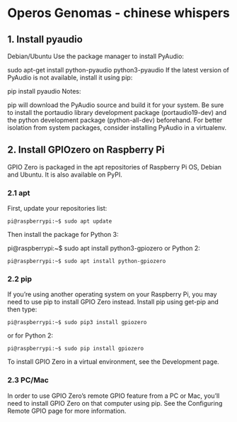 # Operos Genomas - chinese whispers 

## 1. Install pyaudio
Debian/Ubuntu
Use the package manager to install PyAudio:

sudo apt-get install python-pyaudio python3-pyaudio
If the latest version of PyAudio is not available, install it using pip:

pip install pyaudio
Notes:

pip will download the PyAudio source and build it for your system. Be sure to install the portaudio library development package (portaudio19-dev) and the python development package (python-all-dev) beforehand.
For better isolation from system packages, consider installing PyAudio in a virtualenv.



## 2. Install GPIOzero on Raspberry Pi
GPIO Zero is packaged in the apt repositories of Raspberry Pi OS, Debian and Ubuntu. It is also available on PyPI.

### 2.1 apt
First, update your repositories list:
```
pi@raspberrypi:~$ sudo apt update
```
Then install the package for Python 3:

pi@raspberrypi:~$ sudo apt install python3-gpiozero
or Python 2:
```
pi@raspberrypi:~$ sudo apt install python-gpiozero
```

### 2.2 pip
If you’re using another operating system on your Raspberry Pi, you may need to use pip to install GPIO Zero instead. Install pip using get-pip and then type:
```
pi@raspberrypi:~$ sudo pip3 install gpiozero
```
or for Python 2:
```
pi@raspberrypi:~$ sudo pip install gpiozero
```
To install GPIO Zero in a virtual environment, see the Development page.

### 2.3 PC/Mac
In order to use GPIO Zero’s remote GPIO feature from a PC or Mac, you’ll need to install GPIO Zero on that computer using pip. See the Configuring Remote GPIO page for more information.

